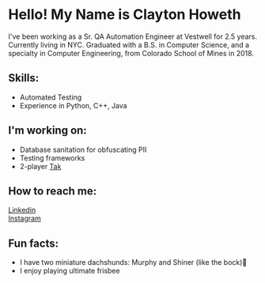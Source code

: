<!--
**choweth/choweth** is a ✨ _special_ ✨ repository because its `README.md` (this file) appears on your GitHub profile.

Here are some ideas to get you started:

- 🔭 I’m currently working on ...
- 🌱 I’m currently learning ...
- 👯 I’m looking to collaborate on ...
- 🤔 I’m looking for help with ...
- 💬 Ask me about ...
- 📫 How to reach me: ...
- 😄 Pronouns: ...
- ⚡ Fun fact: ...
-->

# Hello! My Name is Clayton Howeth
I've been working as a Sr. QA Automation Engineer at Vestwell for 2.5 years. Currently living in NYC. Graduated with a B.S. in Computer Science, and a specialty in Computer Engineering, from Colorado School of Mines in 2018.

## Skills:
* Automated Testing
* Experience in Python, C++, Java

## I'm working on:
* Database sanitation for obfuscating PII
* Testing frameworks
* 2-player [Tak](https://en.wikipedia.org/wiki/Tak_(game)) 

## How to reach me:
[Linkedin](https://www.linkedin.com/in/claytonhoweth/)<br>
[Instagram](https://www.instagram.com/claytonhoweth/)<br>

## Fun facts:
* I have two miniature dachshunds: Murphy and Shiner (like the bock)🍺 
* I enjoy playing ultimate frisbee
